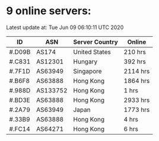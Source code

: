 # 9 online servers:

Latest update at: Tue Jun 09 06:10:11 UTC 2020

| ID | ASN | Server Country | Online |
| -- | --- | -------------- | ------ |
| #.D09B | AS174 | United States | 210 hrs |
| #.C831 | AS12301 | Hungary | 392 hrs |
| #.7F1D | AS63949 | Singapore | 2114 hrs |
| #.B6F8 | AS63888 | Hong Kong | 1864 hrs |
| #.988D | AS133752 | Hong Kong | 1 hrs |
| #.BD3E | AS63888 | Hong Kong | 2933 hrs |
| #.2A79 | AS63949 | Japan | 1773 hrs |
| #.33B9 | AS63888 | Hong Kong | 4 hrs |
| #.FC14 | AS64271 | Hong Kong | 6 hrs |

